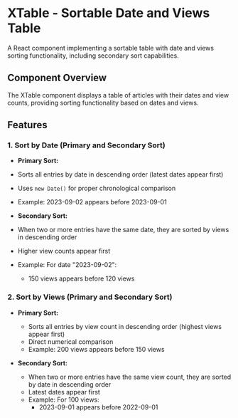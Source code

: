 # XTable - Sortable Date and Views Table

A React component implementing a sortable table with date and views sorting functionality, including secondary sort capabilities.

## Component Overview

The XTable component displays a table of articles with their dates and view counts, providing sorting functionality based on dates and views.

## Features

### 1. Sort by Date (Primary and Secondary Sort)
- **Primary Sort:** 
 - Sorts all entries by date in descending order (latest dates appear first)
 - Uses `new Date()` for proper chronological comparison
 - Example: 2023-09-02 appears before 2023-09-01

- **Secondary Sort:** 
 - When two or more entries have the same date, they are sorted by views in descending order
 - Higher view counts appear first
 - Example: For date "2023-09-02":
   - 150 views appears before 120 views

### 2. Sort by Views (Primary and Secondary Sort)
- **Primary Sort:**
  - Sorts all entries by view count in descending order (highest views appear first)
  - Direct numerical comparison
  - Example: 200 views appears before 150 views

- **Secondary Sort:**
  - When two or more entries have the same view count, they are sorted by date in descending order
  - Latest dates appear first
  - Example: For 100 views:
    - 2023-09-01 appears before 2022-09-01

